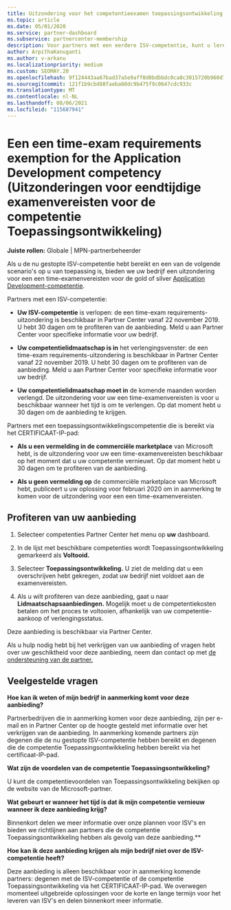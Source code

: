 ```yaml
---
title: Uitzondering voor het competentieexamen toepassingsontwikkeling
ms.topic: article
ms.date: 05/01/2020
ms.service: partner-dashboard
ms.subservice: partnercenter-membership
description: Voor partners met een eerdere ISV-competentie, kunt u leren hoe u een een time-exam requirements-uitzondering krijgt voor de competentie Toepassingsontwikkeling
author: ArpithaKanuganti
ms.author: v-arkanu
ms.localizationpriority: medium
ms.custom: SEOMAY.20
ms.openlocfilehash: 9f124443aa67bad37a5e9aff0d0bdbbdc0ca8c3015720b960d7b18dd6ce4cbc4
ms.sourcegitcommit: 121f1b9cbd88faeba60dc9b475f9c0647cdc933c
ms.translationtype: MT
ms.contentlocale: nl-NL
ms.lasthandoff: 08/06/2021
ms.locfileid: "115687941"
---
```

# <a name="one-time-exam-requirements-exemption-for-the-application-development-competency"></a>Een een time-exam requirements exemption for the Application Development competency (Uitzonderingen voor eendtijdige examenvereisten voor de competentie Toepassingsontwikkeling)

**Juiste rollen:** Globale | MPN-partnerbeheerder

Als u de nu gestopte ISV-competentie hebt bereikt en een van de volgende scenario's op u van toepassing is, bieden we uw bedrijf een uitzondering voor een een time-examenvereisten voor de gold of silver [Application Development-competentie](https://partner.microsoft.com/membership/application-development-competency). 

Partners met een ISV-competentie:

- **Uw ISV-competentie** is verlopen: de een time-exam requirements-uitzondering is beschikbaar in Partner Center vanaf 22 november 2019. U hebt 30 dagen om te profiteren van de aanbieding. Meld u aan Partner Center voor specifieke informatie voor uw bedrijf.

- **Uw competentielidmaatschap is in** het verlengingsvenster: de een time-exam requirements-uitzondering is beschikbaar in Partner Center vanaf 22 november 2019. U hebt 30 dagen om te profiteren van de aanbieding. Meld u aan Partner Center voor specifieke informatie voor uw bedrijf.

- **Uw competentielidmaatschap moet in** de komende maanden worden verlengd. De uitzondering voor uw een time-examenvereisten is voor u beschikbaar wanneer het tijd is om te verlengen. Op dat moment hebt u 30 dagen om de aanbieding te krijgen.

Partners met een toepassingsontwikkelingscompetentie die is bereikt via het CERTIFICAAT-IP-pad:

- **Als u een vermelding in de commerciële marketplace** van Microsoft hebt, is de uitzondering voor uw een time-examenvereisten beschikbaar op het moment dat u uw competentie vernieuwt. Op dat moment hebt u 30 dagen om te profiteren van de aanbieding.

- **Als u geen [](https://azure.microsoft.com/overview/commercial-marketplace/) vermelding op** de commerciële marketplace van Microsoft hebt, publiceert u uw oplossing voor februari 2020 om in aanmerking te komen voor de uitzondering voor een een time-examenvereisten.

## <a name="how-to-take-advantage-of-your-offer"></a>Profiteren van uw aanbieding

1. Selecteer competenties Partner Center het menu op **uw** dashboard.
2. In de lijst met beschikbare competenties wordt Toepassingsontwikkeling gemarkeerd als **Voltooid.**

3. Selecteer **Toepassingsontwikkeling.** U ziet de melding dat u een overschrijven hebt gekregen, zodat uw bedrijf niet voldoet aan de examenvereisten. 

4. Als u wilt profiteren van deze aanbieding, gaat u naar **Lidmaatschapsaanbiedingen.** Mogelijk moet u de competentiekosten betalen om het proces te voltooien, afhankelijk van uw competentie-aankoop of verlengingsstatus. 

Deze aanbieding is beschikbaar via Partner Center.

Als u hulp nodig hebt bij het verkrijgen van uw aanbieding of vragen hebt over uw geschiktheid voor deze aanbieding, neem dan contact op met [de ondersteuning van de partner.](https://partner.microsoft.com/Support) 

## <a name="frequently-asked-questions"></a>Veelgestelde vragen

**Hoe kan ik weten of mijn bedrijf in aanmerking komt voor deze aanbieding?**

Partnerbedrijven die in aanmerking komen voor deze aanbieding, zijn per e-mail en in Partner Center op de hoogte gesteld met informatie over het verkrijgen van de aanbieding. In aanmerking komende partners zijn degenen die de nu gestopte ISV-competentie hebben bereikt en degenen die de competentie Toepassingsontwikkeling hebben bereikt via het certificaat-IP-pad. 

**Wat zijn de voordelen van de competentie Toepassingsontwikkeling?**

U kunt de competentievoordelen van Toepassingsontwikkeling bekijken op de website van de Microsoft-partner. 

**Wat gebeurt er wanneer het tijd is dat ik mijn competentie vernieuw wanneer ik deze aanbieding krijg?** 

Binnenkort delen we meer informatie over onze plannen voor ISV's en bieden we richtlijnen aan partners die de competentie Toepassingsontwikkeling hebben als gevolg van deze aanbieding.**  

**Hoe kan ik deze aanbieding krijgen als mijn bedrijf niet over de ISV-competentie heeft?**

Deze aanbieding is alleen beschikbaar voor in aanmerking komende partners: degenen met de ISV-competentie of de competentie Toepassingsontwikkeling via het CERTIFICAAT-IP-pad. We overwegen momenteel uitgebreide oplossingen voor de korte en lange termijn voor het leveren van ISV's en delen binnenkort meer informatie. 


